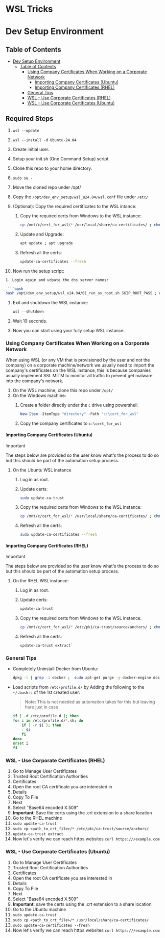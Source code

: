 # WSL Tricks

# Dev Setup Environment

## Table of Contents

- [Dev Setup Environment](#dev-setup-environment)
  - [Table of Contents](#table-of-contents)
    - [Using Company Certificates When Working on a Corporate Network](#using-company-certificates-when-working-on-a-corporate-network)
      - [Importing Company Certificates (Ubuntu)](#importing-company-certificates-ubuntu)
      - [Importing Company Certificates (RHEL)](#importing-company-certificates-rhel)
    - [General Tips](#general-tips)
    - [WSL - Use Corporate Certificates (RHEL)](#wsl---use-corporate-certificates-rhel)
    - [WSL - Use Corporate Certificates (Ubuntu)](#wsl---use-corporate-certificates-ubuntu)

## Required Steps

1. `wsl --update`
1. `wsl --install -d Ubuntu-24.04`
1. Create initial user.
1. Setup your init.sh (One Command Setup) script.
1. Clone this repo to your home directory.
1. `sudo su -`
1. Move the cloned repo under /opt/
1. Copy the `/opt/dev_env_setup/wsl_u24.04/wsl.conf` file under `/etc/`
1. (Optional): Copy the required certificates to the WSL intance:
   1. Copy the required certs from Windows to the WSL instance:

      ```bash
      cp /mnt/c/cert_for_wsl/* /usr/local/share/ca-certificates/ ; chmod 644 /usr/local/share/ca-certificates/* ; ll /usr/local/share/ca-certificates/
      ```

   1. Update and Upgrade:

      ```bash
      apt update ; apt upgrade
      ```
   
   1. Refresh all the certs:

      ```bash
      update-ca-certificates --fresh
      ```

1. Now run the setup script:

  ```bash
  1. Login again and udpate the dns server names:

   ```bash
  bash /opt/dev_env_setup/wsl_u24.04/01_run_as_root.sh SKIP_ROOT_PASS ; unlink /etc/resolv.conf ; echo -e "nameserver 1.1.1.1\nnameserver 1.0.0.1" > /etc/resolv.conf
  ```

1. Exit and shutdown the WSL instance:

   ```powershell
   wsl --shutdown
   ```

1. Wait 10 seconds.
1. Now you can start using your fully setup WSL instance.

### Using Company Certificates When Working on a Corporate Network

When using WSL (or any VM that is provisioned by the user and not the company) on a corporate machine/network we usually need to import the company's certificates on the WSL instance, this is because companies usually implement SSL MITM to monitor all traffic to prevent get malware into the company's network.

1. On the WSL machine, clone this repo under `/opt/`
1. On the Windows machine:
   1. Create a folder directly under the `c` drive using powershell:

      ```powershell
      New-Item -ItemType "directory" -Path "c:\cert_for_wsl"
      ```

   1. Copy the company certificates to `c:\cert_for_wsl`

#### Importing Company Certificates (Ubuntu)

> [!IMPORTANT]
> The steps below are provided so the user know what's the process to do so but this should be part of the automation setup process.

1. On the Ubuntu WSL instance
   1. Log in as root.
   1. Update certs:

      ```bash
      sudo update-ca-trust
      ````

   1. Copy the required certs from Windows to the WSL instance:

        ```bash
        cp /mnt/c/cert_for_wsl/* /usr/local/share/ca-certificates/ ; chmod 644 /usr/local/share/ca-certificates/*
        ```

   1. Refresh all the certs:

       ```bash
       sudo update-ca-certificates --fresh
       ```

#### Importing Company Certificates (RHEL)

> [!IMPORTANT]
> The steps below are provided so the user know what's the process to do so but this should be part of the automation setup process.

1. On the RHEL WSL instance:
   1. Log in as root.
   1. Update certs:

      ```bash
      update-ca-trust
      ````

   1. Copy the required certs from Windows to the WSL instance:

        ```bash
        cp /mnt/c/cert_for_wsl/* /etc/pki/ca-trust/source/anchors/ ; chmod 644 /etc/pki/ca-trust/source/anchors/*
        ```

   1. Refresh all the certs:

       ```bash
       update-ca-trust extract`
       ```

### General Tips

- Completely Uninstall Docker from Ubuntu:

    ```bash
    dpkg -l | grep -i docker ;  sudo apt-get purge -y docker-engine docker docker.io docker-ce docker-ce-cli ; sudo apt-get autoremove -y --purge docker-engine docker docker.io docker-ce ; sudo rm -rf /var/lib/docker /etc/docker ; sudo rm /etc/apparmor.d/docker ; sudo groupdel docker ; sudo rm -rf /var/run/docker.sock
    ```

- Load scripts from `/etc/profile.d/` by Adding the following to the `~/.bashrc` of the 1st created user:
  >Note: This is not needed as automation takes for this but leaving here just in case

    ```bash
    if [ -d /etc/profile.d ]; then
    for i in /etc/profile.d/*.sh; do
        if [ -r $i ]; then
        . $i
        fi
    done
    unset i
    fi
    ```

### WSL - Use Corporate Certificates (RHEL)

1. Go to Manage User Certificates
1. Trusted Root Certification Authorities
1. Certificates
1. Open the root CA certificate you are interested in
1. Details
1. Copy To File
1. Next
1. Select "Base64 encoded X.509"
1. **Important**: Save the certs using the .crt extension to a share location
1. Go to the RHEL machine
1. `sudo update-ca-trust`
1. `sudo cp <path_to_crt_file>/* /etc/pki/ca-trust/source/anchors/`
1. `update-ca-trust extract`
1. Now let's verify we can reach https websites `curl https:///example.com`

### WSL - Use Corporate Certificates (Ubuntu)

1. Go to Manage User Certificates
1. Trusted Root Certification Authorities
1. Certificates
1. Open the root CA certificate you are interested in
1. Details
1. Copy To File
1. Next
1. Select "Base64 encoded X.509"
1. **Important**: save the certs using the .crt extension to a share location
1. Go to the Ubuntu machine
1. `sudo update-ca-trust`
1. `sudo cp <path_to_crt_file>/* /usr/local/share/ca-certificates/`
1. `sudo update-ca-certificates --fresh`
1. Now let's verify we can reach https websites `curl https:///example.com`
